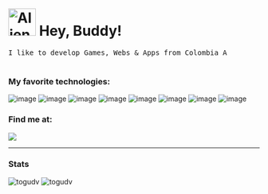 
<h1 ><img src="https://raw.githubusercontent.com/Tarikul-Islam-Anik/Animated-Fluent-Emojis/master/Emojis/Smilies/Alien%20Monster.png" alt="Alien Monster" width="55" height="55"/> Hey, Buddy!</h1>
<div >
  
</div>
<p>
  <samp>I like to develop Games, Webs & Apps from Colombia <img src="https://cdn-icons-png.flaticon.com/128/323/323343.png" alt="Alien Monster" width="13" />
  </samp>
  <br> <br>
  <h3>My favorite technologies:</h3>
  
  ![image](https://img.shields.io/badge/Unity-100000?style=for-the-badge&logo=unity&logoColor=white)
  ![image](https://img.shields.io/badge/C%23-239120?style=for-the-badge&logo=csharp&logoColor=white)
  ![image](https://img.shields.io/badge/React-20232A?style=for-the-badge&logo=react&logoColor=61DAFB)
  ![image](https://img.shields.io/badge/ThreeJs-black?style=for-the-badge&logo=three.js&logoColor=white)
  ![image](https://img.shields.io/badge/Node%20js-339933?style=for-the-badge&logo=nodedotjs&logoColor=white)
  ![image](https://img.shields.io/badge/JavaScript-323330?style=for-the-badge&logo=javascript&logoColor=F7DF1E)
  ![image](https://img.shields.io/badge/Python-FFD43B?style=for-the-badge&logo=python&logoColor=blue)
  ![image](https://img.shields.io/badge/PHP-777BB4?style=for-the-badge&logo=php&logoColor=white)
  
  
</p>

<h3>Find me at:</h3>


<a href="https://www.linkedin.com/in/cesar-villegas/"><img src="https://img.shields.io/badge/LinkedIn-0077B5?style=for-the-badge&logo=linkedin&logoColor=whit"/></a>


<hr>
<h3>Stats</h3>
  
<div >
    <img src="http://github-profile-summary-cards.vercel.app/api/cards/repos-per-language?username=ToguDV&theme=transparent&exclude=CSS,HTML" alt="togudv" />
    <img src="http://github-profile-summary-cards.vercel.app/api/cards/stats?username=ToguDV&theme=transparent" alt="togudv" />
    
</div>


